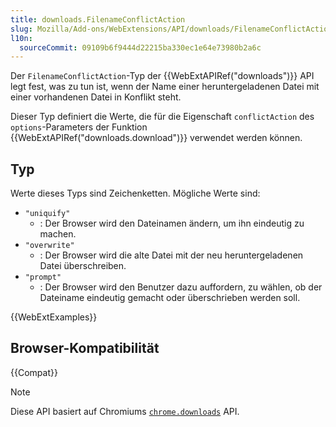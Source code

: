 ```yaml
---
title: downloads.FilenameConflictAction
slug: Mozilla/Add-ons/WebExtensions/API/downloads/FilenameConflictAction
l10n:
  sourceCommit: 09109b6f9444d22215ba330ec1e64e73980b2a6c
---
```


Der `FilenameConflictAction`-Typ der {{WebExtAPIRef("downloads")}} API legt fest, was zu tun ist, wenn der Name einer heruntergeladenen Datei mit einer vorhandenen Datei in Konflikt steht.

Dieser Typ definiert die Werte, die für die Eigenschaft `conflictAction` des `options`-Parameters der Funktion {{WebExtAPIRef("downloads.download")}} verwendet werden können.

## Typ

Werte dieses Typs sind Zeichenketten. Mögliche Werte sind:

- `"uniquify"`
  - : Der Browser wird den Dateinamen ändern, um ihn eindeutig zu machen.
- `"overwrite"`
  - : Der Browser wird die alte Datei mit der neu heruntergeladenen Datei überschreiben.
- `"prompt"`
  - : Der Browser wird den Benutzer dazu auffordern, zu wählen, ob der Dateiname eindeutig gemacht oder überschrieben werden soll.

{{WebExtExamples}}

## Browser-Kompatibilität

{{Compat}}

> [!NOTE]
> Diese API basiert auf Chromiums [`chrome.downloads`](https://developer.chrome.com/docs/extensions/reference/api/downloads#type-FilenameConflictAction) API.
